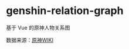 # genshin-relation-graph

基于 Vue 的原神人物关系图

数据来源：[原神WIKI](https://wiki.biligame.com/ys/%E9%A6%96%E9%A1%B5)